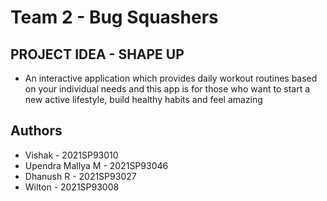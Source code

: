 # Team 2 - Bug Squashers

## PROJECT IDEA - SHAPE UP
- An interactive application which provides daily workout routines based on your individual needs and this app is for those who want to start a new active lifestyle, build healthy habits and feel amazing 


## Authors

- Vishak             - 2021SP93010
- Upendra Mallya M   - 2021SP93046
- Dhanush R          - 2021SP93027
- Wilton             - 2021SP93008
